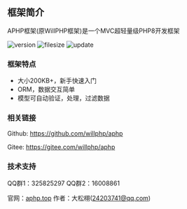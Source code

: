 ## 框架简介

APHP框架(原WillPHP框架)是一个MVC超轻量级PHP8开发框架

![version](https://img.shields.io/github/v/release/willphp/aphp) ![filesize](https://img.shields.io/github/languages/code-size/willphp/aphp) ![update](https://img.shields.io/github/release-date/willphp/aphp)

### 框架特点

- 大小200KB+，新手快速入门
- ORM，数据交互简单
- 模型可自动验证，处理，过滤数据

### 相关链接

Github: https://github.com/willphp/aphp

Gitee: https://gitee.com/willphp/aphp

### 技术支持

QQ群1：325825297  QQ群2：16008861

官网：[aphp.top](https://www.aphp.top) 作者：大松栩(24203741@qq.com) 
